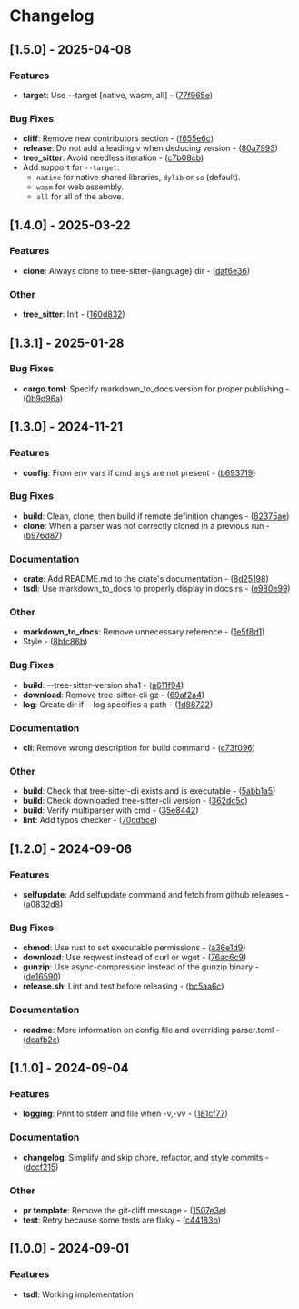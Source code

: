 # Changelog

## [1.5.0] - 2025-04-08

### Features

- **target**: Use --target [native, wasm, all] - ([77f965e](https://github.com/stackmystack/tsdl/commit/77f965e86426b92cb39defb9ec17ceacb5474a5b))

### Bug Fixes

- **cliff**: Remove new contributors section - ([f655e6c](https://github.com/stackmystack/tsdl/commit/f655e6cb16bde0564aa2c8114fa2e3e0eb15aeea))
- **release**: Do not add a leading v when deducing version - ([80a7993](https://github.com/stackmystack/tsdl/commit/80a7993bd6dc38db0058540dca923cfd8d6e8351))
- **tree_sitter**: Avoid needless iteration - ([c7b08cb](https://github.com/stackmystack/tsdl/commit/c7b08cb8fcb86880cbecce667bd2fc80920b5b1f))
- Add support for `--target`:
  - `native` for native shared libraries, `dylib` or `so` (default).
  - `wasm` for web assembly.
  - `all` for all of the above.

## [1.4.0] - 2025-03-22

### Features

- **clone**: Always clone to tree-sitter-{language} dir - ([daf6e36](https://github.com/stackmystack/tsdl/commit/daf6e3683117354d7dfacd7c9d4807ab33955737))

### Other

- **tree_sitter**: Init - ([160d832](https://github.com/stackmystack/tsdl/commit/160d8325cf689b7947823a7fba099b0390d0166b))

## [1.3.1] - 2025-01-28

### Bug Fixes

- **cargo.toml**: Specify markdown_to_docs version for proper publishing - ([0b9d96a](https://github.com/stackmystack/tsdl/commit/0b9d96aee3f8cf0f5051b2f84a2178b9c77c00a8))

## [1.3.0] - 2024-11-21

### Features

- **config**: From env vars if cmd args are not present - ([b693719](https://github.com/stackmystack/tsdl/commit/b6937196d4b9c5c3e61b462fdc7742b10efa98fa))

### Bug Fixes

- **build**: Clean, clone, then build if remote definition changes - ([62375ae](https://github.com/stackmystack/tsdl/commit/62375ae753b3749fd0605c45c344d115e116c6e3))
- **clone**: When a parser was not correctly cloned in a previous run - ([b976d87](https://github.com/stackmystack/tsdl/commit/b976d8762d4e540d274366ba16cf918f9b2706e3))

### Documentation

- **crate**: Add README.md to the crate's documentation - ([8d25198](https://github.com/stackmystack/tsdl/commit/8d251987413c8e8c6481831525a0d5b893021ef7))
- **tsdl**: Use markdown_to_docs to properly display in docs.rs - ([e980e99](https://github.com/stackmystack/tsdl/commit/e980e9959dfdfc2c76cb5407fe71c18e099e460a))

### Other

- **markdown_to_docs**: Remove unnecessary reference - ([1e5f8d1](https://github.com/stackmystack/tsdl/commit/1e5f8d1d64949e71f7b1c88dcdcff61f86025886))
- Style - ([8bfc86b](https://github.com/stackmystack/tsdl/commit/8bfc86bfa3d3489adb197f69d7d247af2a5aebd1))

### Bug Fixes

- **build**: --tree-sitter-version sha1 - ([a611f94](https://github.com/stackmystack/tsdl/commit/a611f94ed98bce297fd4af9fc5a2ccdb55925941))
- **download**: Remove tree-sitter-cli gz - ([69af2a4](https://github.com/stackmystack/tsdl/commit/69af2a4d5b887fef7cc075bbb3603e2536a8b71a))
- **log**: Create dir if --log specifies a path - ([1d88722](https://github.com/stackmystack/tsdl/commit/1d887223cd56a71ce5f00b798b5da3194cc192f2))

### Documentation

- **cli**: Remove wrong description for build command - ([c73f096](https://github.com/stackmystack/tsdl/commit/c73f096ca67149245d74d73e65731b9a2ae22a0a))

### Other

- **build**: Check that tree-sitter-cli exists and is executable - ([5abb1a5](https://github.com/stackmystack/tsdl/commit/5abb1a5fc941d4acd9f382481d38925e514cd66c))
- **build**: Check downloaded tree-sitter-cli version - ([362dc5c](https://github.com/stackmystack/tsdl/commit/362dc5c5d6d9620487af38ec53b3b822bfebfda7))
- **build**: Verify multiparser with cmd - ([35e8442](https://github.com/stackmystack/tsdl/commit/35e8442456c1d51af03eabb37b1dcd52e93c0023))
- **lint**: Add typos checker - ([70cd5ce](https://github.com/stackmystack/tsdl/commit/70cd5ce8597816768658e6a7ba1e2fdd8880bf07))

## [1.2.0] - 2024-09-06

### Features

- **selfupdate**: Add selfupdate command and fetch from github releases - ([a0832d8](https://github.com/stackmystack/tsdl/commit/a0832d86316e5af7c9c64230ff387e9fae01db48))

### Bug Fixes

- **chmod**: Use rust to set executable permissions - ([a36e1d9](https://github.com/stackmystack/tsdl/commit/a36e1d94b75e45887aeb87849789e7d7dec39be2))
- **download**: Use reqwest instead of curl or wget - ([76ac6c9](https://github.com/stackmystack/tsdl/commit/76ac6c9a36e2737e626e01300269c5ff43437290))
- **gunzip**: Use async-compression instead of the gunzip binary - ([de16590](https://github.com/stackmystack/tsdl/commit/de165904bea4adfd264a57aa6778c61437e9911d))
- **release.sh**: Lint and test before releasing - ([bc5aa6c](https://github.com/stackmystack/tsdl/commit/bc5aa6ccb77dea9d784bacaad8642bc04ccb4f86))

### Documentation

- **readme**: More information on config file and overriding parser.toml - ([dcafb2c](https://github.com/stackmystack/tsdl/commit/dcafb2ccc26eac7d3716ee501bb71517eb55d23f))

## [1.1.0] - 2024-09-04

### Features

- **logging**: Print to stderr and file when -v,-vv - ([181cf77](https://github.com/stackmystack/tsdl/commit/181cf77bc03da1cad46335246700c62d6d9cb036))

### Documentation

- **changelog**: Simplify and skip chore, refactor, and style commits - ([dccf215](https://github.com/stackmystack/tsdl/commit/dccf2156d4721d46dbdef904d783d95cbe4b069f))

### Other

- **pr template**: Remove the git-cliff message - ([1507e3e](https://github.com/stackmystack/tsdl/commit/1507e3ed6dbd2e12ed6081299091a343f14a5411))
- **test**: Retry because some tests are flaky - ([c44183b](https://github.com/stackmystack/tsdl/commit/c44183b27832a1cd6ce39a7e7e1edf52a25162f3))

## [1.0.0] - 2024-09-01

### Features
- **tsdl**: Working implementation



<!-- generated by git-cliff -->
